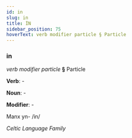 ```yaml
---
id: in
slug: in
title: İN
sidebar_position: 75
hoverText: verb modifier particle § Particle
---
```


### in

*verb modifier particle* **§** Particle

**Verb**: -

**Noun**: -

**Modifier**: -

Manx yn- /in/

*Celtic Language Family*